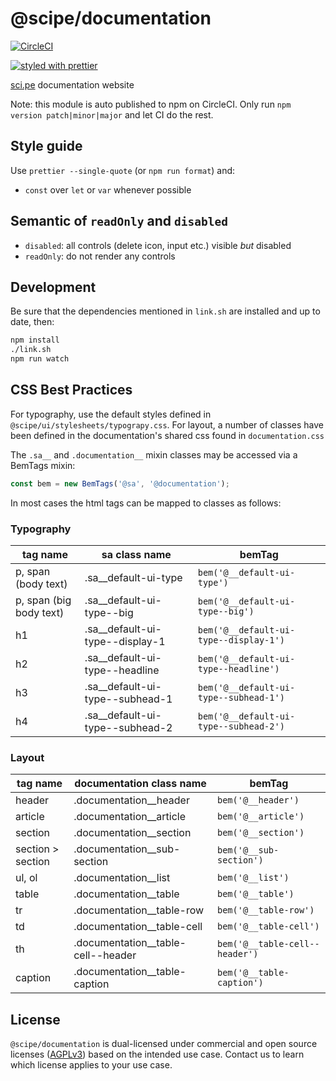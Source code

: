 # @scipe/documentation

[![CircleCI](https://circleci.com/gh/science-periodicals/documentation.svg?style=svg&circle-token=f84769b939a4c31d2245119a959784bb4813ad29)](https://circleci.com/gh/science-periodicals/documentation)

[![styled with prettier](https://img.shields.io/badge/styled_with-prettier-ff69b4.svg)](https://github.com/prettier/prettier)

[sci.pe](https://sci.pe) documentation website

Note: this module is auto published to npm on CircleCI. Only run `npm version
patch|minor|major` and let CI do the rest.

## Style guide

Use `prettier --single-quote` (or `npm run format`) and:

* `const` over `let` or `var` whenever possible

## Semantic of `readOnly` and `disabled`

* `disabled`: all controls (delete icon, input etc.) visible _but_ disabled
* `readOnly`: do not render any controls

## Development

Be sure that the dependencies mentioned in `link.sh` are installed and up to date, then:

```sh
npm install
./link.sh
npm run watch
```

## CSS Best Practices

For typography, use the default styles defined in `@scipe/ui/stylesheets/typograpy.css`.
For layout, a number of classes have been defined in the documentation's shared css found in `documentation.css`

The `.sa__` and `.documentation__` mixin classes may be accessed via a BemTags mixin:

```js
const bem = new BemTags('@sa', '@documentation');
```

In most cases the html tags can be mapped to classes as follows:

### Typography

| tag name                | sa class name                     | bemTag                                 |
| ----------------------- | --------------------------------- | -------------------------------------- |
| p, span (body text)     | .sa\_\_default-ui-type            | `bem('@__default-ui-type')`            |
| p, span (big body text) | .sa\_\_default-ui-type--big       | `bem('@__default-ui-type--big')`       |
| h1                      | .sa\_\_default-ui-type--display-1 | `bem('@__default-ui-type--display-1')` |
| h2                      | .sa\_\_default-ui-type--headline  | `bem('@__default-ui-type--headline')`  |
| h3                      | .sa\_\_default-ui-type--subhead-1 | `bem('@__default-ui-type--subhead-1')` |
| h4                      | .sa\_\_default-ui-type--subhead-2 | `bem('@__default-ui-type--subhead-2')` |

### Layout

| tag name          | documentation class name             | bemTag                         |
| ----------------- | ----------------------------------- | ------------------------------ |
| header            | .documentation\_\_header            | `bem('@__header')`             |
| article           | .documentation\_\_article            | `bem('@__article')`            |
| section           | .documentation\_\_section           | `bem('@__section')`            |
| section > section | .documentation\_\_sub-section       | `bem('@__sub-section')`        |
| ul, ol            | .documentation\_\_list               | `bem('@__list')`               |
| table             | .documentation\_\_table              | `bem('@__table')`              |
| tr                | .documentation\_\_table-row          | `bem('@__table-row')`          |
| td                | .documentation\_\_table-cell         | `bem('@__table-cell')`         |
| th                | .documentation\_\_table-cell--header | `bem('@__table-cell--header')` |
| caption           | .documentation\_\_table-caption      | `bem('@__table-caption')`      |


## License

`@scipe/documentation` is dual-licensed under commercial and open source licenses
([AGPLv3](https://www.gnu.org/licenses/agpl-3.0.en.html)) based on the intended
use case. Contact us to learn which license applies to your use case.
